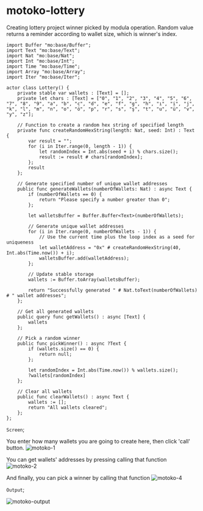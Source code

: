 # motoko-lottery
Creating lottery project winner picked by modula operation. Random value returns a reminder according to wallet size, which is winner's index.

```motoko
import Buffer "mo:base/Buffer";
import Text "mo:base/Text";
import Nat "mo:base/Nat";
import Int "mo:base/Int";
import Time "mo:base/Time";
import Array "mo:base/Array";
import Iter "mo:base/Iter";

actor class Lottery() {
    private stable var wallets : [Text] = [];
    private let chars : [Text] = ["0", "1", "2", "3", "4", "5", "6", "7", "8", "9", "a", "b", "c", "d", "e", "f", "g", "h", "ı", "i", "j", "k", "l", "m", "n", "o", "ö", "p", "r", "s", "ş", "t", "u", "ü", "v", "y", "z"];
    
    // Function to create a random hex string of specified length
    private func createRandomHexString(length: Nat, seed: Int) : Text {
        var result = "";
        for (i in Iter.range(0, length - 1)) {
            let randomIndex = Int.abs(seed + i) % chars.size();
            result := result # chars[randomIndex];
        };
        result
    };

    // Generate specified number of unique wallet addresses
    public func generateWallets(numberOfWallets: Nat) : async Text {
        if (numberOfWallets == 0) {
            return "Please specify a number greater than 0";
        };

        let walletsBuffer = Buffer.Buffer<Text>(numberOfWallets);

        // Generate unique wallet addresses
        for (i in Iter.range(0, numberOfWallets - 1)) {
            // Use the current time plus the loop index as a seed for uniqueness
            let walletAddress = "0x" # createRandomHexString(40, Int.abs(Time.now()) + i);
            walletsBuffer.add(walletAddress);
        };

        // Update stable storage
        wallets := Buffer.toArray(walletsBuffer);
        
        return "Successfully generated " # Nat.toText(numberOfWallets) # " wallet addresses";
    };

    // Get all generated wallets
    public query func getWallets() : async [Text] {
        wallets
    };

    // Pick a random winner
    public func pickWinner() : async ?Text {
        if (wallets.size() == 0) {
            return null;
        };
        
        let randomIndex = Int.abs(Time.now()) % wallets.size();
        ?wallets[randomIndex]
    };

    // Clear all wallets
    public func clearWallets() : async Text {
        wallets := [];
        return "All wallets cleared";
    };
};
```
`Screen`;

You enter how many wallets you are going to create here, then click 'call' button.
![motoko-1](https://github.com/user-attachments/assets/cec4fa20-f8bd-4e7e-9dd3-d39389f94ebf)

You can get wallets' addresses by pressing calling that function
![motoko-2](https://github.com/user-attachments/assets/6115902a-f27f-480c-8b8f-9faa9176e04f)

And finally, you can pick a winner by calling that function
![motoko-4](https://github.com/user-attachments/assets/24a22f4c-6689-42b1-be2d-568c1554509a)

`Output`;

![motoko-output](https://github.com/user-attachments/assets/4e23b0d9-3c5b-4f7a-8868-d295471d4ff3)




